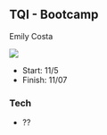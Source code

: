 ## TQI -  Bootcamp
<p>Emily Costa
  
![](https://visitor-badge.glitch.me/badge?page_id=emilysoueu/TQI-Bootcamp)

</p>


- Start: 11/5
- Finish: 11/07

### Tech
- ??
